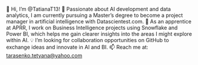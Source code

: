 👋 Hi, I’m @TatianaT13!
👀 Passionate about AI development and data analytics, I am currently pursuing a Master’s degree to become a project manager in artificial intelligence with Datascientest.com.
🌱 As an apprentice at APRR, I work on Business Intelligence projects using Snowflake and Power BI, which helps me gain clearer insights into the areas I might explore within AI.
💡 I’m looking for collaboration opportunities on GitHub to exchange ideas and innovate in AI and BI.
📫 Reach me at: tarasenko.tetyana@yahoo.com

<!---
TatianaT13/TatianaT13 is a ✨ special ✨ repository because its `README.md` (this file) appears on your GitHub profile.
You can click the Preview link to take a look at your changes.
--->
